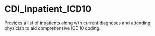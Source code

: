 # CDI_Inpatient_ICD10
Provides a list of inpatients along with current diagnoses and attending physician to aid comprehensive ICD 10 coding.
